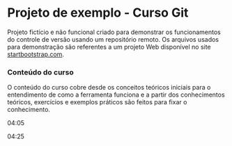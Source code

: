 # Projeto de exemplo - Curso Git

Projeto fictício e não funcional criado para demonstrar os funcionamentos do controle de versão usando um repositório remoto. Os arquivos usados para demonstração são referentes a um projeto Web disponível no site [startbootstrap.com](https://startbootstrap.com/themes/creative/).

### Conteúdo do curso
O conteúdo do curso cobre desde os conceitos teóricos iniciais para o entendimento de como a ferramenta funciona e a partir dos conhecimentos teóricos, exercícios e exemplos práticos são feitos para fixar o conhecimento.

04:05

04:25

